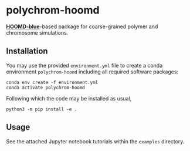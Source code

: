 # polychrom-hoomd

[**HOOMD-blue**](https://hoomd-blue.readthedocs.io/en/v3.11.0/)-based package for coarse-grained polymer and chromosome simulations.

## Installation 

You may use the provided `environment.yml` file to create a conda environment `polychrom-hoomd` including all required software packages:

~~~shell
conda env create -f environment.yml
conda activate polychrom-hoomd
~~~

Following which the code may be installed as usual,
~~~shell
python3 -m pip install -e .
~~~

## Usage

See the attached Jupyter notebook tutorials within the `examples` directory.

